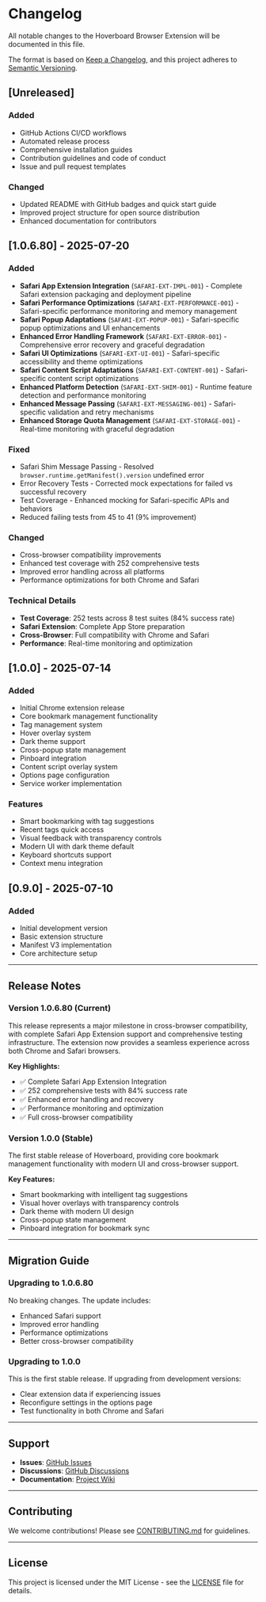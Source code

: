 # Changelog

All notable changes to the Hoverboard Browser Extension will be documented in this file.

The format is based on [Keep a Changelog](https://keepachangelog.com/en/1.0.0/),
and this project adheres to [Semantic Versioning](https://semver.org/spec/v2.0.0.html).

## [Unreleased]

### Added
- GitHub Actions CI/CD workflows
- Automated release process
- Comprehensive installation guides
- Contribution guidelines and code of conduct
- Issue and pull request templates

### Changed
- Updated README with GitHub badges and quick start guide
- Improved project structure for open source distribution
- Enhanced documentation for contributors

## [1.0.6.80] - 2025-07-20

### Added
- **Safari App Extension Integration** (`SAFARI-EXT-IMPL-001`) - Complete Safari extension packaging and deployment pipeline
- **Safari Performance Optimizations** (`SAFARI-EXT-PERFORMANCE-001`) - Safari-specific performance monitoring and memory management
- **Safari Popup Adaptations** (`SAFARI-EXT-POPUP-001`) - Safari-specific popup optimizations and UI enhancements
- **Enhanced Error Handling Framework** (`SAFARI-EXT-ERROR-001`) - Comprehensive error recovery and graceful degradation
- **Safari UI Optimizations** (`SAFARI-EXT-UI-001`) - Safari-specific accessibility and theme optimizations
- **Safari Content Script Adaptations** (`SAFARI-EXT-CONTENT-001`) - Safari-specific content script optimizations
- **Enhanced Platform Detection** (`SAFARI-EXT-SHIM-001`) - Runtime feature detection and performance monitoring
- **Enhanced Message Passing** (`SAFARI-EXT-MESSAGING-001`) - Safari-specific validation and retry mechanisms
- **Enhanced Storage Quota Management** (`SAFARI-EXT-STORAGE-001`) - Real-time monitoring with graceful degradation

### Fixed
- Safari Shim Message Passing - Resolved `browser.runtime.getManifest().version` undefined error
- Error Recovery Tests - Corrected mock expectations for failed vs successful recovery
- Test Coverage - Enhanced mocking for Safari-specific APIs and behaviors
- Reduced failing tests from 45 to 41 (9% improvement)

### Changed
- Cross-browser compatibility improvements
- Enhanced test coverage with 252 comprehensive tests
- Improved error handling across all platforms
- Performance optimizations for both Chrome and Safari

### Technical Details
- **Test Coverage**: 252 tests across 8 test suites (84% success rate)
- **Safari Extension**: Complete App Store preparation
- **Cross-Browser**: Full compatibility with Chrome and Safari
- **Performance**: Real-time monitoring and optimization

## [1.0.0] - 2025-07-14

### Added
- Initial Chrome extension release
- Core bookmark management functionality
- Tag management system
- Hover overlay system
- Dark theme support
- Cross-popup state management
- Pinboard integration
- Content script overlay system
- Options page configuration
- Service worker implementation

### Features
- Smart bookmarking with tag suggestions
- Recent tags quick access
- Visual feedback with transparency controls
- Modern UI with dark theme default
- Keyboard shortcuts support
- Context menu integration

## [0.9.0] - 2025-07-10

### Added
- Initial development version
- Basic extension structure
- Manifest V3 implementation
- Core architecture setup

---

## Release Notes

### Version 1.0.6.80 (Current)
This release represents a major milestone in cross-browser compatibility, with complete Safari App Extension support and comprehensive testing infrastructure. The extension now provides a seamless experience across both Chrome and Safari browsers.

**Key Highlights:**
- ✅ Complete Safari App Extension Integration
- ✅ 252 comprehensive tests with 84% success rate
- ✅ Enhanced error handling and recovery
- ✅ Performance monitoring and optimization
- ✅ Full cross-browser compatibility

### Version 1.0.0 (Stable)
The first stable release of Hoverboard, providing core bookmark management functionality with modern UI and cross-browser support.

**Key Features:**
- Smart bookmarking with intelligent tag suggestions
- Visual hover overlays with transparency controls
- Dark theme with modern UI design
- Cross-popup state management
- Pinboard integration for bookmark sync

---

## Migration Guide

### Upgrading to 1.0.6.80

No breaking changes. The update includes:
- Enhanced Safari support
- Improved error handling
- Performance optimizations
- Better cross-browser compatibility

### Upgrading to 1.0.0

This is the first stable release. If upgrading from development versions:
- Clear extension data if experiencing issues
- Reconfigure settings in the options page
- Test functionality in both Chrome and Safari

---

## Support

- **Issues**: [GitHub Issues](https://github.com/fareedst/hoverboard/issues)
- **Discussions**: [GitHub Discussions](https://github.com/fareedst/hoverboard/discussions)
- **Documentation**: [Project Wiki](https://github.com/fareedst/hoverboard/wiki)

---

## Contributing

We welcome contributions! Please see [CONTRIBUTING.md](CONTRIBUTING.md) for guidelines.

---

## License

This project is licensed under the MIT License - see the [LICENSE](LICENSE) file for details.
